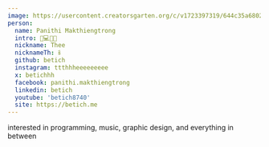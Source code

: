```yaml
---
image: https://usercontent.creatorsgarten.org/c/v1723397319/644c35a6802c02345887f156/betich_lvij4s.webp # A young man with short dark hair and glasses is standing in a lush, green outdoor setting, surrounded by trees and foliage.
person:
  name: Panithi Makthiengtrong
  intro: 🎹💻🍺😻
  nickname: Thee
  nicknameTh: ธี
  github: betich
  instagram: ttthhheeeeeeeee
  x: betichhh
  facebook: panithi.makthiengtrong
  linkedin: betich
  youtube: 'betich8740'
  site: https://betich.me
---
```


interested in programming, music, graphic design, and everything in between